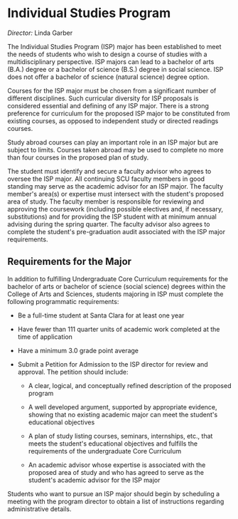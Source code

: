 Individual Studies Program
==========================

*Director:* Linda Garber

The Individual Studies Program (ISP) major has been established to meet the needs of students who wish to design a course of studies with a multidisciplinary perspective. ISP majors can lead to a bachelor of arts (B.A.) degree or a bachelor of science (B.S.) degree in social science. ISP does not offer a bachelor of science (natural science) degree option.

Courses for the ISP major must be chosen from a significant number of different disciplines. Such curricular diversity for ISP proposals is considered essential and defining of any ISP major. There is a strong preference for curriculum for the proposed ISP major to be constituted from existing courses, as opposed to independent study or directed readings courses.

Study abroad courses can play an important role in an ISP major but are subject to limits. Courses taken abroad may be used to complete no more than four courses in the proposed plan of study.

The student must identify and secure a faculty advisor who agrees to oversee the ISP major. All continuing SCU faculty members in good standing may serve as the academic advisor for an ISP major. The faculty member's area(s) or expertise must intersect with the student's proposed area of study. The faculty member is responsible for reviewing and approving the coursework (including possible electives and, if necessary, substitutions) and for providing the ISP student with at minimum annual advising during the spring quarter. The faculty advisor also agrees to complete the student's pre-graduation audit associated with the ISP major requirements.

Requirements for the Major
--------------------------

In addition to fulfilling Undergraduate Core Curriculum requirements for the bachelor of arts or bachelor of science (social science) degrees within the College of Arts and Sciences, students majoring in ISP must complete the following programmatic requirements:

-   Be a full-time student at Santa Clara for at least one year

-   Have fewer than 111 quarter units of academic work completed at the time of application

-   Have a minimum 3.0 grade point average

-   Submit a Petition for Admission to the ISP director for review and approval. The petition should include:

    -   A clear, logical, and conceptually refined description of the proposed program

    -   A well developed argument, supported by appropriate evidence, showing that no existing academic major can meet the student's educational objectives

    -   A plan of study listing courses, seminars, internships, etc., that meets the student's educational objectives and fulfills the requirements of the undergraduate Core Curriculum

    -   An academic advisor whose expertise is associated with the proposed area of study and who has agreed to serve as the student's academic advisor for the ISP major

Students who want to pursue an ISP major should begin by scheduling a meeting with the program director to obtain a list of instructions regarding administrative details.
